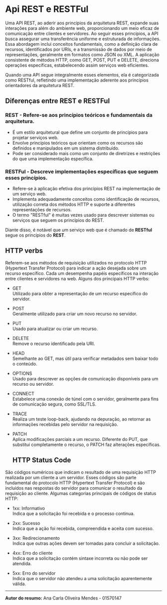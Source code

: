  # Api REST e RESTFul

   <p>Uma API REST, ao aderir aos princípios da arquitetura REST, expande suas interações para além do ambiente web, proporcionando um meio eficaz de comunicação entre clientes e servidores. Ao seguir esses princípios, a API busca assegurar uma transferência uniforme e estruturada de informações. Essa abordagem inclui conceitos fundamentais, como a definição clara de recursos, identificados por URIs, e a transmissão de dados por meio de representações, geralmente em formatos como JSON ou XML. A aplicação consistente de métodos HTTP, como GET, POST, PUT e DELETE, direciona operações específicas, estabelecendo assim serviços web eficientes.</p>
    
<p>Quando uma API segue integralmente esses elementos, ela é categorizada como RESTful, refletindo uma implementação aderente aos princípios orientadores da arquitetura REST.</p>
 
## Diferenças entre REST e RESTFul

### REST -  Refere-se aos princípios teóricos e fundamentais da arquitetura.

- É um estilo arquitetural que define um conjunto de princípios para projetar serviços web.
- Envolve princípios teóricos que orientam como os recursos são definidos e manipulados em um sistema distribuído.
- Pode ser considerado mais como um conjunto de diretrizes e restrições do que uma implementação específica.

### RESTFul - Descreve implementações específicas que seguem esses princípios.

- Refere-se à aplicação efetiva dos princípios REST na implementação de um serviço web.
- Implementa adequadamente conceitos como identificação de recursos, utilização correta dos métodos HTTP e suporte a diferentes representações de recursos.
- O termo "RESTful" é muitas vezes usado para descrever sistemas ou serviços que seguem os princípios do REST.

Diante disso, é notável que um serviço web que é chamado de **RESTful** segue os princípios do **REST**.

  ## HTTP verbs

  <p>Referem-se aos métodos de requisição utilizados no protocolo HTTP (Hypertext Transfer Protocol) para indicar a ação desejada sobre um recurso específico. Cada um desempenha papéis específicos na interação entre clientes e servidores na web. Alguns dos principais HTTP verbs:</p>

- <p>GET<br>
  Utilizado para obter a representação de um recurso específico do servidor.</p>

- <p>POST<br>
   Geralmente utilizado para criar um novo recurso no servidor.</p>
   
- <p>PUT<br>
   Usado para atualizar ou criar um recurso.</p>

- <p>DELETE<br>
    Remove o recurso identificado pela URI.</p>

- <p>HEAD<br>
     Semelhante ao GET, mas útil para verificar metadados sem baixar todo o conteúdo.</p>

- <p>OPTIONS<br>
     Usado para descrever as opções de comunicação disponíveis para um recurso ou servidor.</p>

- <p>CONNECT<br>
     Estabelece uma conexão de túnel com o servidor, geralmente para fins de comunicação segura, como SSL/TLS.</p>

- <p>TRACE<br>
     Realiza um teste loop-back, ajudando na depuração, ao retornar as informações recebidas pelo servidor na requisição.</p>

- <p>PATCH<br>
   Aplica modificações parciais a um recurso. Diferente do PUT, que substitui completamente o recurso, o PATCH faz alterações específicas.</p>

     ## HTTP Status Code
  
<p>São códigos numéricos que indicam o resultado de uma requisição HTTP realizada por um cliente a um servidor. Esses códigos são parte fundamental do protocolo HTTP (Hypertext Transfer Protocol) e são incluídos nas respostas do servidor para comunicar o resultado da requisição ao cliente. Algumas categorias principais de códigos de status HTTP:</p>

- <p>1xx: Informativo<br>
   Indica que a solicitação foi recebida e o processo continua.</p>

- <p>2xx: Sucesso<br>
   Indica que a ação foi recebida, compreendida e aceita com sucesso.</p>

- <p>3xx: Redirecionamento<br>
   Indica que outras ações devem ser tomadas para concluir a solicitação.</p>

- <p>4xx: Erro do cliente<br>
   Indica que a solicitação contém sintaxe incorreta ou não pode ser atendida.</p>

- <p>5xx: Erro do servidor<br>
    Indica que o servidor não atendeu a uma solicitação aparentemente válida.</p>

 ---

 **Autor do resumo:**  Ana Carla Oliveira Mendes - 01570147  
 



  

    

    
    

